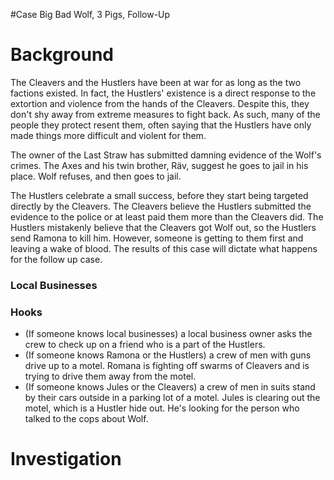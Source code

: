 #Case Big Bad Wolf, 3 Pigs, Follow-Up
# Background

The Cleavers and the Hustlers have been at war for as long as the two factions existed. In fact, the Hustlers' existence is a direct response to the extortion and violence from the hands of the Cleavers. Despite this, they don't shy away from extreme measures to fight back. As such, many of the people they protect resent them, often saying that the Hustlers have only made things more difficult and violent for them.

The owner of the Last Straw has submitted damning evidence of the Wolf's crimes. The Axes and his twin brother, Räv, suggest he goes to jail in his place. Wolf refuses, and then goes to jail.

The Hustlers celebrate a small success, before they start being targeted directly by the Cleavers. The Cleavers believe the Hustlers submitted the evidence to the police or at least paid them more than the Cleavers did. The Hustlers mistakenly believe that the Cleavers got Wolf out, so the Hustlers send Ramona to kill him. However, someone is getting to them first and leaving a wake of blood. The results of this case will dictate what happens for the follow up case.

### Local Businesses

### Hooks
- (If someone knows local businesses) a local business owner asks the crew to check up on a friend who is a part of the Hustlers.
- (If someone knows Ramona or the Hustlers) a crew of men with guns drive up to a motel. Romana is fighting off swarms of Cleavers and is trying to drive them away from the motel.
- (If someone knows Jules or the Cleavers) a crew of men in suits stand by their cars outside in a parking lot of a motel. Jules is clearing out the motel, which is a Hustler hide out. He's looking for the person who talked to the cops about Wolf.
# Investigation
##### 